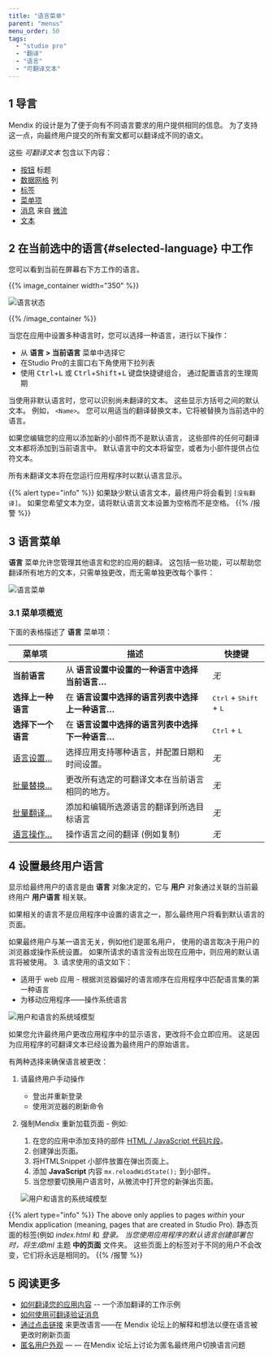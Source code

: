 ```yaml
---
title: "语言菜单"
parent: "menus"
menu_order: 50
tags:
  - "studio pro"
  - "翻译"
  - "语言"
  - "可翻译文本"
---
```


## 1 导言

Mendix 的设计是为了便于向有不同语言要求的用户提供相同的信息。 为了支持这一点，向最终用户提交的所有案文都可以翻译成不同的语文。

这些 *可翻译文本* 包含以下内容：

* [按钮](button-widgets) 标题
* [数据网格](data-grid) 列
* [标签](标签)
* [菜单项](menu#menu-item)
* [消息](show-message) 来自 [微流](microflows)
* [文本](文本)

## 2 在当前选中的语言{#selected-language} 中工作

您可以看到当前在屏幕右下方工作的语言。

{{% image_container width="350" %}}

![语言状态](attachments/language/language-status.png)

{{% /image_container %}}

当您在应用中设置多种语言时，您可以选择一种语言，进行以下操作：

* 从 **语言 > 当前语言** 菜单中选择它
* 在Studio Pro的主窗口右下角使用下拉列表
* 使用 <kbd>Ctrl</kbd>+<kbd>L</kbd> 或 <kbd>Ctrl</kbd>+<kbd>Shift</kbd>+<kbd>L</kbd> 键盘快捷键组合， 通过配置语言的生理周期

当使用非默认语言时，您可以识别尚未翻译的文本。 这些显示方括号之间的默认文本。 例如， `<Name>`。 您可以用适当的翻译替换文本，它将被替换为当前选中的语言。

如果您编辑您的应用以添加新的小部件而不是默认语言， 这些部件的任何可翻译文本都将添加到当前语言中。 默认语言中的文本将留空，或者为小部件提供占位符文本。

所有未翻译文本将在您运行应用程序时以默认语言显示。

{{% alert type="info" %}}
如果缺少默认语言文本，最终用户将会看到 `[没有翻译]`。 如果您希望文本为空，请将默认语言文本设置为空格而不是空格。
{{% /报警 %}}

## 3 语言菜单

**语言** 菜单允许您管理其他语言和您的应用的翻译。 这包括一些功能，可以帮助您翻译所有地方的文本，只需单独更改，而无需单独更改每个事件：

![语言菜单](attachments/language/language-menu.png)


### 3.1 菜单项概览

下面的表格描述了 **语言** 菜单项：

| 菜单项                          | 描述                          | 快捷键                                               |
| ---------------------------- | --------------------------- | ------------------------------------------------- |
| **当前语言**                     | 从 **语言设置中设置的一种语言中选择当前语言…**  | *无*                                               |
| **选择上一种语言**                  | 在 **语言设置中选择的语言列表中选择上一种语言…** | <kbd>Ctrl</kbd> + <kbd>Shift</kbd> + <kbd>L</kbd> |
| **选择下一个语言**                  | 在 **语言设置中选择的语言列表中选择下一种语言…** | <kbd>Ctrl</kbd> + <kbd>L</kbd>                    |
| [语言设置…](language-settings)   | 选择应用支持哪种语言，并配置日期和时间设置。      | *无*                                               |
| [批量替换…](batch-replace)       | 更改所有选定的可翻译文本在当前语言相同的地方。     | *无*                                               |
| [批量翻译…](batch-translate)     | 添加和编辑所选源语言的翻译到所选目标语言        | *无*                                               |
| [语言操作…](language-operations) | 操作语言之间的翻译 (例如复制)            | *无*                                               |

## 4 设置最终用户语言

显示给最终用户的语言是由 **语言** 对象决定的，它与 **用户** 对象通过关联的当前最终用户 **用户语言** 相关联。

如果相关的语言不是应用程序中设置的语言之一，那么最终用户将看到默认语言的页面。

如果最终用户与某一语言无关，例如他们是匿名用户， 使用的语言取决于用户的浏览器或操作系统设置。 如果所请求的语言没有出现在应用中，则应用的默认语言将被使用。 3. 请求使用的语文如下：

* 适用于 web 应用 - 根据浏览器偏好的语言顺序在应用程序中匹配语言集的第一种语言
* 为移动应用程序——操作系统语言

![用户和语言的系统域模型](attachments/language/user-language-domain-model.png)

如果您允许最终用户更改应用程序中的显示语言，更改将不会立即应用。 这是因为应用程序的可翻译文本已经设置为最终用户的原始语言。

有两种选择来确保语言被更改：

1. 请最终用户手动操作
    * 登出并重新登录
    * 使用浏览器的刷新命令
2. 强制Mendix 重新加载页面 - 例如:
    1. 在您的应用中添加支持的部件 [HTML / JavaScript 代码片段](https://marketplace.mendix.com/link/component/56/)。
    2. 创建弹出页面。
    3. 将HTMLSnippet 小部件放置在弹出页面上。
    4. 添加 **JavaScript** 内容 `mx.reloadWidState();` 到小部件。
    5. 当您想要切换用户语言时，从微流中打开您的新弹出页面。

    ![用户和语言的系统域模型](attachments/language/reload-with-state.png)

{{% alert type="info" %}}
The above only applies to pages *within* your Mendix application (meaning, pages that are created in Studio Pro). 静态页面的标签(例如 *index.html* 和 *登录。 当您使用应用程序的默认语言创建部署包时，将生成tml* 主题 **中的页面** 文件夹。 这些页面上的标签对于不同的用户不会改变，它们将永远是相同的。
{{% /报警 %}}

## 5 阅读更多

* [如何翻译您的应用内容](/howto/collaboration-requirements-management/translate-your-app-content) -- 一个添加翻译的工作示例
* [如何使用可翻译验证消息](/howto/logic-business-rules/translatable-validation-messages)
* [通过点击链接](https://forum.mendixcloud.com/link/questions/91821) 来更改语言——在 Mendix 论坛上的解释和想法以便在语言被更改时刷新页面
* [匿名用户外观](https://forum.mendixcloud.com/link/questions/91676) — — 在Mendix 论坛上讨论为匿名最终用户切换语言问题
